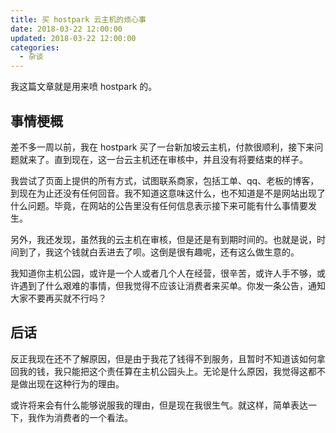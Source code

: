 ```yaml
---
title: 买 hostpark 云主机的烦心事
date: 2018-03-22 12:00:00
updated: 2018-03-22 12:00:00
categories:
  - 杂谈
---
```


我这篇文章就是用来喷 hostpark 的。

<!--more-->

## 事情梗概

差不多一周以前，我在 hostpark 买了一台新加坡云主机，付款很顺利，接下来问题就来了。直到现在，这一台云主机还在审核中，并且没有将要结束的样子。

我尝试了页面上提供的所有方式，试图联系商家，包括工单、qq、老板的博客，到现在为止还没有任何回音。我不知道这意味这什么，也不知道是不是网站出现了什么问题。毕竟，在网站的公告里没有任何信息表示接下来可能有什么事情要发生。

另外，我还发现，虽然我的云主机在审核，但是还是有到期时间的。也就是说，时间到了，我这个钱就白丢进去了呗。这倒是很有趣呢，还有这么做生意的。

我知道你主机公园，或许是一个人或者几个人在经营，很辛苦，或许人手不够，或许遇到了什么艰难的事情，但我觉得不应该让消费者来买单。你发一条公告，通知大家不要再买就不行吗？

## 后话

反正我现在还不了解原因，但是由于我花了钱得不到服务，且暂时不知道该如何拿回我的钱，我只能把这个责任算在主机公园头上。无论是什么原因，我觉得这都不是做出现在这种行为的理由。

或许将来会有什么能够说服我的理由，但是现在我很生气。就这样，简单表达一下，我作为消费者的一个看法。
